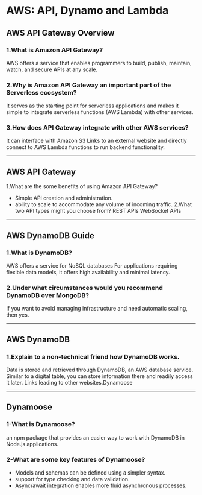 # AWS: API, Dynamo and Lambda
## AWS API Gateway Overview
### 1.What is Amazon API Gateway?
AWS offers a service that enables programmers to build, publish, maintain, watch, and secure APIs at any scale.

### 2.Why is Amazon API Gateway an important part of the Serverless ecosystem?
It serves as the starting point for serverless applications and makes it simple to integrate serverless functions (AWS Lambda) with other services.

### 3.How does API Gateway integrate with other AWS services?
It can interface with Amazon S3 Links to an external website and directly connect to AWS Lambda functions to run backend functionality.
***
## AWS API Gateway
1.What are the some benefits of using Amazon API Gateway?
- Simple API creation and administration.
- ability to scale to accommodate any volume of incoming traffic.
2.What two API types might you choose from?
REST APIs
WebSocket APIs
***
## AWS DynamoDB Guide
### 1.What is DynamoDB?
AWS offers a service for NoSQL databases
For applications requiring flexible data models, it offers high availability and minimal latency.

### 2.Under what circumstances would you recommend DynamoDB over MongoDB?
If you want to avoid managing infrastructure and need automatic scaling, then yes. 
***
## AWS DynamoDB
### 1.Explain to a non-technical friend how DynamoDB works.

Data is stored and retrieved through DynamoDB, an AWS database service. Similar to a digital table, you can store information there and readily access it later.
Links leading to other websites.Dynamoose
***
## Dynamoose
### 1-What is Dynamoose?
an npm package that provides an easier way to work with DynamoDB in Node.js applications.
### 2-What are some key features of Dynamoose?
- Models and schemas can be defined using a simpler syntax.
- support for type checking and data validation.
- Async/await integration enables more fluid asynchronous processes.
